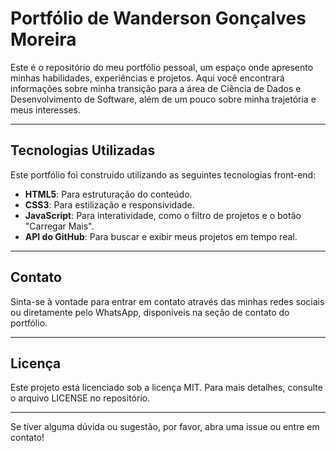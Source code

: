 # Portfólio de Wanderson Gonçalves Moreira

Este é o repositório do meu portfólio pessoal, um espaço onde apresento minhas habilidades, experiências e projetos. Aqui você encontrará informações sobre minha transição para a área de Ciência de Dados e Desenvolvimento de Software, além de um pouco sobre minha trajetória e meus interesses.

---

## Tecnologias Utilizadas

Este portfólio foi construído utilizando as seguintes tecnologias front-end:

* **HTML5**: Para estruturação do conteúdo.
* **CSS3**: Para estilização e responsividade.
* **JavaScript**: Para interatividade, como o filtro de projetos e o botão "Carregar Mais".
* **API do GitHub**: Para buscar e exibir meus projetos em tempo real.

---

## Contato
Sinta-se à vontade para entrar em contato através das minhas redes sociais ou diretamente pelo WhatsApp, disponíveis na seção de contato do portfólio.


---

## Licença
Este projeto está licenciado sob a licença MIT. Para mais detalhes, consulte o arquivo LICENSE no repositório.

---

Se tiver alguma dúvida ou sugestão, por favor, abra uma issue ou entre em contato!
